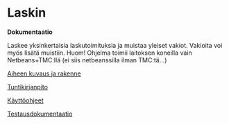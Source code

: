 # Laskin

**Dokumentaatio**

Laskee yksinkertaisia laskutoimituksia ja muistaa yleiset vakiot. Vakioita voi myös lisätä muistiin.
Huom! Ohjelma toimii laitoksen koneilla vain Netbeans+TMC:llä (ei siis netbeanssilla ilman TMC:tä...)

[Aiheen kuvaus ja rakenne](https://github.com/anliski/laskin/blob/master/dokumentointi/aiheenKuvausJaRakenne.md)



[Tuntikirjanpito](https://github.com/anliski/laskin/blob/master/dokumentointi/tuntikirjanpito.md)


[Käyttöohjeet](https://github.com/anliski/laskin/blob/master/dokumentointi/käyttöohjeet.md)

[Testausdokumentaatio](https://github.com/anliski/laskin/blob/master/dokumentointi/testausdokumentti.md)
